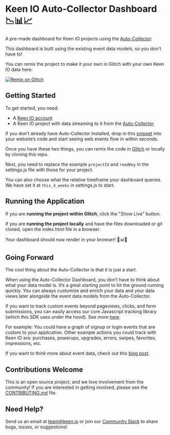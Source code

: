 # Keen IO Auto-Collector Dashboard 📉📊📈

A pre-made dashboard for Keen IO projects using the [Auto-Collector](https://keen.io/docs/streams/web-auto-collection/?source=glitch).

This dashboard is built using the existing event data models, so you don't have to!

You can remix the project to make it your own in Glitch with your own Keen IO data here:

[![Remix on Glitch](https://cdn.glitch.com/2703baf2-b643-4da7-ab91-7ee2a2d00b5b%2Fremix-button.svg)](https://glitch.com/edit/#!/remix/auto-collector-dashboard)

## Getting Started 

To get started, you need:
- A [Keen IO account](https://keen.io/signup?source=glitch)
- A Keen IO project with data streaming to it from the [Auto-Collector](https://keen.io/docs/streams/web-auto-collection/?source=glitch)

If you don’t already have Auto-Collector installed, drop in this [snippet](http://keen.io/project/recent/redirect?path=settings/install/autocollector) into your website’s <head> code and start seeing web events flow in within seconds.

Once you have these two things, you can remix the code in [Glitch](https://glitch.com/edit/#!/remix/auto-collector-dashboard) or locally by cloning this repo.

Next, you need to replace the example `projectId` and `readKey` in the settings.js file with those for your project. 

You can also choose what the relative timeframe your dashboard queries. We have set it at `this_4_weeks` in settings.js to start. 

## Running the Application

If you are **running the project within Glitch**, click the "Show Live" button.

If you are **running the project locally** and have the files downloaded or git cloned, open the index.html file in a browser.

Your dashboard should now render in your browser! 🎉📊✨

## Going Forward 

The cool thing about the Auto-Collector is that it is just a start.

When using the Auto-Collector Dashboard, you don’t have to think about what your data model is. It’s a great starting point to hit the ground running quickly. You can always customize and enrich your data and your data views later alongside the event data models from the Auto-Collector.

If you want to track custom events beyond pageviews, clicks, and form submissions, you can easily access our core Javascript tracking library (which this SDK uses under the hood). See more [here](https://keen.io/docs/streams/web-auto-collection/?source=glitch).

For example: You could have a graph of signup or login events that are custom to your application. Other example actions you could track with Keen IO are: purchases, powerups, upgrades, errors, swipes, favorites, impressions, etc.

If you want to think more about event data, check out this [blog post](https://blog.keen.io/analytics-for-hackers-how-to-think-about-event-data-cabeefe1f3d9?source=glitch).

## Contributions Welcome

This is an open source project, and we love involvement from the community! If you are interested in getting involved, please see the [CONTRIBUTING.md](CONTRIBUTING) file.

## Need Help?

Send us an email at [team@keen.io](mailto:team@keen.io) or join our [Community Slack](http://slack.keen.io/) to share bugs, issues, or suggestions!

